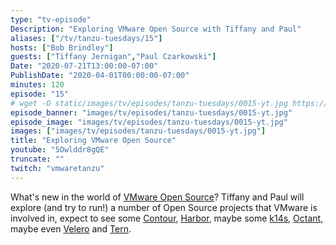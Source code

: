 ```yaml
---
type: "tv-episode"
Description: "Exploring VMware Open Source with Tiffany and Paul"
aliases: ["/tv/tanzu-tuesdays/15"]
hosts: ["Bob Brindley"]
guests: ["Tiffany Jernigan","Paul Czarkowski"]
Date: "2020-07-21T13:00:00-07:00"
PublishDate: "2020-04-01T00:00:00-07:00"
minutes: 120
episode: "15"
# wget -O static/images/tv/episodes/tanzu-tuesdays/0015-yt.jpg https://img.youtube.com/vi/5Owlddr8gQE/mqdefault.jpg
episode_banner: "images/tv/episodes/tanzu-tuesdays/0015-yt.jpg"
episode_image: "images/tv/episodes/tanzu-tuesdays/0015-yt.jpg"
images: ["images/tv/episodes/tanzu-tuesdays/0015-yt.jpg"]
title: "Exploring VMware Open Source"
youtube: "5Owlddr8gQE"
truncate: ""
twitch: "vmwaretanzu"
---
```


What's new in the world of [VMware Open Source](https://www.vmware.com/opensource.html)? Tiffany and Paul will explore (and try to run!) a number of Open Source projects that VMware is involved in, expect to see some [Contour](https://github.com/projectcontour/contour), [Harbor](https://github.com/goharbor/harbor), maybe some [k14s](https://github.com/k14s), [Octant](https://github.com/vmware-tanzu/octant), maybe even [Velero](https://github.com/vmware-tanzu/velero) and [Tern](https://github.com/tern-tools/tern).

